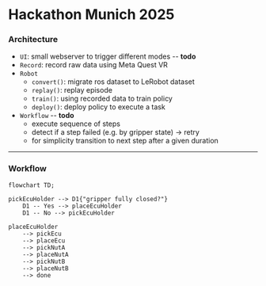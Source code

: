 # Hackathon Munich 2025

### Architecture
- `UI`: small webserver to trigger different modes -- **todo**
- `Record`: record raw data using Meta Quest VR
- `Robot`
    - `convert()`: migrate ros dataset to LeRobot dataset
    - `replay()`: replay episode 
    - `train()`: using recorded data to train policy
    - `deploy()`: deploy policy to execute a task
- `Workflow` -- **todo**
    - execute sequence of steps
    - detect if a step failed (e.g. by gripper state) -> retry
    - for simplicity transition to next step after a given duration

---

### Workflow
```mermaid
flowchart TD;

pickEcuHolder --> D1{"gripper fully closed?"}
    D1 -- Yes --> placeEcuHolder
    D1 -- No --> pickEcuHolder

placeEcuHolder 
    --> pickEcu
    --> placeEcu 
    --> pickNutA 
    --> placeNutA 
    --> pickNutB 
    --> placeNutB 
    --> done
```

